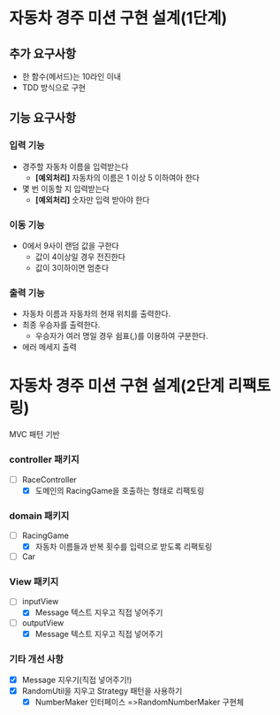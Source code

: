 # 자동차 경주 미션 구현 설계(1단계)

## 추가 요구사항

- 한 함수(메서드)는 10라인 이내
- TDD 방식으로 구현

## 기능 요구사항

### 입력 기능

- 경주할 자동차 이름을 입력받는다
    - **[예외처리]** 자동차의 이름은 1 이상 5 이하여아 한다
- 몇 번 이동할 지 입력받는다
    - **[예외처리]** 숫자만 입력 받아야 한다

### 이동 기능

- 0에서 9사이 랜덤 값을 구한다
    - 값이 4이상일 경우 전진한다
    - 값이 3이하이면 멈춘다

### 출력 기능

- 자동차 이름과 자동차의 현재 위치를 출력한다.
- 최종 우승자를 출력한다.
    - 우승자가 여러 명일 경우 쉼표(,)를 이용하여 구분한다.
- 에러 메세지 출력

# 자동차 경주 미션 구현 설계(2단계 리팩토링)

MVC 패턴 기반

### controller 패키지

- [ ] RaceController
    - [x] 도메인의 RacingGame을 호출하는 형태로 리팩토링

### domain 패키지

- [ ] RacingGame
    - [x] 자동차 이름들과 반복 횟수를 입력으로 받도록 리팩토링
- [ ] Car

### View 패키지

- [ ] inputView
    - [x] Message 텍스트 지우고 직접 넣어주기
- [ ] outputView
    - [x] Message 텍스트 지우고 직접 넣어주기

### 기타 개선 사항

- [x] Message 지우기(직접 넣어주기!)
- [x] RandomUtil을 지우고 Strategy 패턴을 사용하기
    - [x] NumberMaker 인터페이스 =>RandomNumberMaker 구현체
